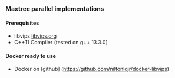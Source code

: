 ### Maxtree parallel implementations

#### Prerequisites
- libvips [libvips.org](https://www.libvips.org/)
- C++11 Compiler (tested on g++ 13.3.0)

#### Docker ready to use

- Docker on [github] (https://github.com/niltonlqjr/docker-libvips)
